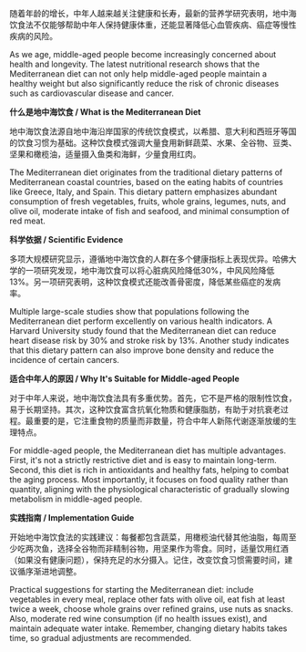 

随着年龄的增长，中年人越来越关注健康和长寿，最新的营养学研究表明，地中海饮食法不仅能够帮助中年人保持健康体重，还能显著降低心血管疾病、癌症等慢性疾病的风险。

As we age, middle-aged people become increasingly concerned about health and longevity. The latest nutritional research shows that the Mediterranean diet can not only help middle-aged people maintain a healthy weight but also significantly reduce the risk of chronic diseases such as cardiovascular disease and cancer.

**什么是地中海饮食 / What is the Mediterranean Diet**

地中海饮食法源自地中海沿岸国家的传统饮食模式，以希腊、意大利和西班牙等国的饮食习惯为基础。这种饮食模式强调大量食用新鲜蔬菜、水果、全谷物、豆类、坚果和橄榄油，适量摄入鱼类和海鲜，少量食用红肉。

The Mediterranean diet originates from the traditional dietary patterns of Mediterranean coastal countries, based on the eating habits of countries like Greece, Italy, and Spain. This dietary pattern emphasizes abundant consumption of fresh vegetables, fruits, whole grains, legumes, nuts, and olive oil, moderate intake of fish and seafood, and minimal consumption of red meat.

**科学依据 / Scientific Evidence**

多项大规模研究显示，遵循地中海饮食的人群在多个健康指标上表现优异。哈佛大学的一项研究发现，地中海饮食可以将心脏病风险降低30%，中风风险降低13%。另一项研究表明，这种饮食模式还能改善骨密度，降低某些癌症的发病率。

Multiple large-scale studies show that populations following the Mediterranean diet perform excellently on various health indicators. A Harvard University study found that the Mediterranean diet can reduce heart disease risk by 30% and stroke risk by 13%. Another study indicates that this dietary pattern can also improve bone density and reduce the incidence of certain cancers.

**适合中年人的原因 / Why It's Suitable for Middle-aged People**

对于中年人来说，地中海饮食法具有多重优势。首先，它不是严格的限制性饮食，易于长期坚持。其次，这种饮食富含抗氧化物质和健康脂肪，有助于对抗衰老过程。最重要的是，它注重食物的质量而非数量，符合中年人新陈代谢逐渐放缓的生理特点。

For middle-aged people, the Mediterranean diet has multiple advantages. First, it's not a strictly restrictive diet and is easy to maintain long-term. Second, this diet is rich in antioxidants and healthy fats, helping to combat the aging process. Most importantly, it focuses on food quality rather than quantity, aligning with the physiological characteristic of gradually slowing metabolism in middle-aged people.

**实践指南 / Implementation Guide**

开始地中海饮食法的实践建议：每餐都包含蔬菜，用橄榄油代替其他油脂，每周至少吃两次鱼，选择全谷物而非精制谷物，用坚果作为零食。同时，适量饮用红酒（如果没有健康问题），保持充足的水分摄入。记住，改变饮食习惯需要时间，建议循序渐进地调整。

Practical suggestions for starting the Mediterranean diet: include vegetables in every meal, replace other fats with olive oil, eat fish at least twice a week, choose whole grains over refined grains, use nuts as snacks. Also, moderate red wine consumption (if no health issues exist), and maintain adequate water intake. Remember, changing dietary habits takes time, so gradual adjustments are recommended.
